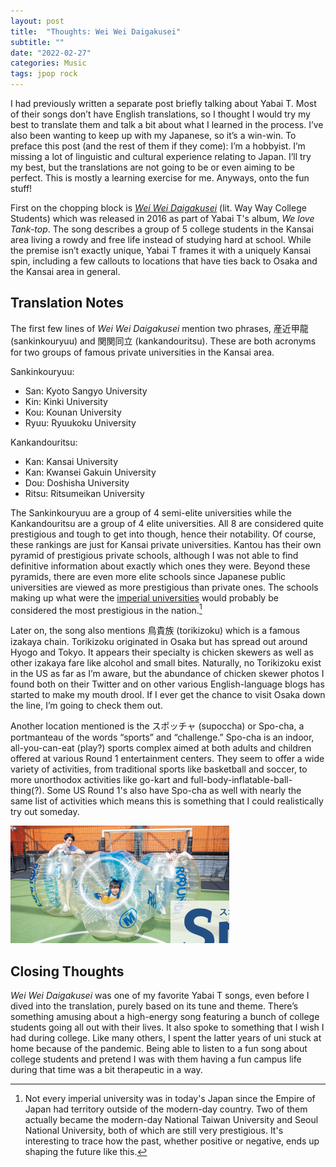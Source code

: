 ```yaml
---
layout: post
title:  "Thoughts: Wei Wei Daigakusei"
subtitle: ""
date: "2022-02-27"
categories: Music
tags: jpop rock
---
```


I had previously written a separate post briefly talking about Yabai T. Most of
their songs don’t have English translations, so I thought I would try my best to
translate them and talk a bit about what I learned in the process. I’ve also
been wanting to keep up with my Japanese, so it’s a win-win. To preface this
post (and the rest of them if they come): I’m a hobbyist. I’m missing a lot of
linguistic and cultural experience relating to Japan. I’ll try my best, but the
translations are not going to be or even aiming to be perfect. This is mostly a
learning exercise for me. Anyways, onto the fun stuff!

First on the chopping block is [*Wei Wei
Daigakusei*](https://github.com/jasmaa/translations/blob/main/yabai-t-shirts-yasan/wei-wei-daigakusei.md)
(lit. Way Way College Students) which was released in 2016 as part of Yabai T's
album, *We love Tank-top*. The song describes a group of 5 college students in
the Kansai area living a rowdy and free life instead of studying hard at school.
While the premise isn’t exactly unique, Yabai T frames it with a uniquely Kansai
spin, including a few callouts to locations that have ties back to Osaka and the
Kansai area in general.

## Translation Notes

The first few lines of *Wei Wei Daigakusei* mention two phrases, 産近甲龍
(sankinkouryuu) and 関関同立 (kankandouritsu). These are both acronyms for two
groups of famous private universities in the Kansai area.

Sankinkouryuu:
- San: Kyoto Sangyo University
- Kin: Kinki University
- Kou: Kounan University
- Ryuu: Ryuukoku University

Kankandouritsu:
- Kan: Kansai University
- Kan: Kwansei Gakuin University
- Dou: Doshisha University
- Ritsu: Ritsumeikan University

The Sankinkouryuu are a group of 4 semi-elite universities while the
Kankandouritsu are a group of 4 elite universities. All 8 are considered quite
prestigious and tough to get into though, hence their notability. Of course,
these rankings are just for Kansai private universities. Kantou has their own
pyramid of prestigious private schools, although I was not able to find
definitive information about exactly which ones they were. Beyond these
pyramids, there are even more elite schools since Japanese public universities
are viewed as more prestigious than private ones. The schools making up what
were the [imperial
universities](https://en.wikipedia.org/wiki/Imperial_Universities) would
probably be considered the most prestigious in the nation.[^1]

Later on, the song also mentions 鳥貴族 (torikizoku) which is a famous izakaya chain.
Torikizoku originated in Osaka but has spread out around Hyogo and Tokyo. It
appears their specialty is chicken skewers as well as other izakaya fare like
alcohol and small bites. Naturally, no Torikizoku exist in the US as far as I’m
aware, but the abundance of chicken skewer photos I found both on their Twitter
and on other various English-language blogs has started to make my mouth drool.
If I ever get the chance to visit Osaka down the line, I’m going to check them
out.

Another location mentioned is the スポッチャ (supoccha) or Spo-cha, a
portmanteau of the words “sports” and “challenge.” Spo-cha is an indoor,
all-you-can-eat (play?) sports complex aimed at both adults and children offered
at various Round 1 entertainment centers. They seem to offer a wide variety of
activities, from traditional sports like basketball and soccer, to more
unorthodox activities like go-kart and full-body-inflatable-ball-thing(?). Some
US Round 1's also have Spo-cha as well with nearly the same list of activities
which means this is something that I could realistically try out someday.

![Spo-cha](/images/wei_wei_daigakusei/spocha.png)

## Closing Thoughts

*Wei Wei Daigakusei* was one of my favorite Yabai T songs, even before I dived
into the translation, purely based on its tune and theme. There’s something
amusing about a high-energy song featuring a bunch of college students going all
out with their lives. It also spoke to something that I wish I had during
college. Like many others, I spent the latter years of uni stuck at home because
of the pandemic. Being able to listen to a fun song about college students and
pretend I was with them having a fun campus life during that time was a bit
therapeutic in a way.

[^1]: Not every imperial university was in today's Japan since the Empire of
    Japan had territory outside of the modern-day country. Two of them actually
    became the modern-day National Taiwan University and Seoul National
    University, both of which are still very prestigious. It's interesting to
    trace how the past, whether positive or negative, ends up shaping the future
    like this.